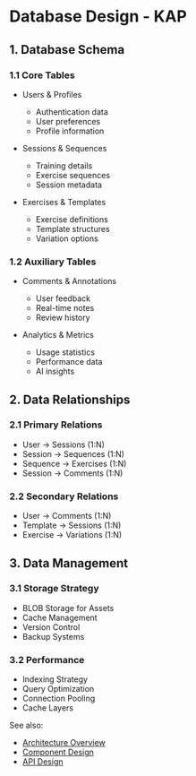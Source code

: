 
# Database Design - KAP

## 1. Database Schema

### 1.1 Core Tables
- Users & Profiles
  - Authentication data
  - User preferences
  - Profile information

- Sessions & Sequences
  - Training details
  - Exercise sequences
  - Session metadata

- Exercises & Templates
  - Exercise definitions
  - Template structures
  - Variation options

### 1.2 Auxiliary Tables
- Comments & Annotations
  - User feedback
  - Real-time notes
  - Review history

- Analytics & Metrics
  - Usage statistics
  - Performance data
  - AI insights

## 2. Data Relationships

### 2.1 Primary Relations
- User -> Sessions (1:N)
- Session -> Sequences (1:N)
- Sequence -> Exercises (1:N)
- Session -> Comments (1:N)

### 2.2 Secondary Relations
- User -> Comments (1:N)
- Template -> Sessions (1:N)
- Exercise -> Variations (1:N)

## 3. Data Management

### 3.1 Storage Strategy
- BLOB Storage for Assets
- Cache Management
- Version Control
- Backup Systems

### 3.2 Performance
- Indexing Strategy
- Query Optimization
- Connection Pooling
- Cache Layers

See also:
- [Architecture Overview](./overview.md)
- [Component Design](./component-design.md)
- [API Design](./api-design.md)
